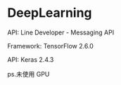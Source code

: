 # DeepLearning

API: Line Developer - Messaging API

Framework: TensorFlow 2.6.0

API: Keras 2.4.3

ps.未使用 GPU
